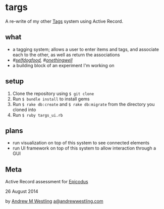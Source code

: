 # targs

A re-write of my other [Tags](https://github.com/expandrew/tags.git) system using Active Record.

## what

* a tagging system; allows a user to enter items and tags, and associate each to the other, as well as return the associations
* *#[selfdogfood](http://indiewebcamp.com/selfdogfood), #[onethingwell](http://onethingwell.org/)*
* a building block of an experiment I'm working on

## setup

1. Clone the repository using `$ git clone`
1. Run `$ bundle install` to install gems
1. Run `$ rake db:create` and `$ rake db:migrate` from the directory you cloned into
1. Run `$ ruby targs_ui.rb`

## plans

* run visualization on top of this system to see connected elements
* run UI framework on top of this system to allow interaction through a GUI

## Meta

Active Record assessment for [Epicodus](http://epicodus.com)

26 August 2014

by [Andrew M Westling](http://andrewwestling.com)
a@andrewwestling.com
